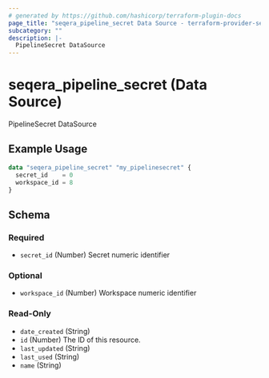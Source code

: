 ```yaml
---
# generated by https://github.com/hashicorp/terraform-plugin-docs
page_title: "seqera_pipeline_secret Data Source - terraform-provider-seqera"
subcategory: ""
description: |-
  PipelineSecret DataSource
---
```


# seqera_pipeline_secret (Data Source)

PipelineSecret DataSource

## Example Usage

```terraform
data "seqera_pipeline_secret" "my_pipelinesecret" {
  secret_id    = 0
  workspace_id = 8
}
```

<!-- schema generated by tfplugindocs -->
## Schema

### Required

- `secret_id` (Number) Secret numeric identifier

### Optional

- `workspace_id` (Number) Workspace numeric identifier

### Read-Only

- `date_created` (String)
- `id` (Number) The ID of this resource.
- `last_updated` (String)
- `last_used` (String)
- `name` (String)
